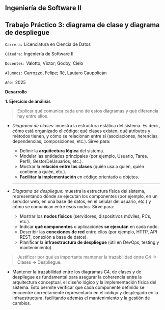 ## Ingeniería de Software II
## Trabajo Práctico 3: diagrama de clase y diagrama de despliegue

`Carrera:` Licenciatura en Ciencia de Datos

`Cátedra:` Ingeniería de Software II

`Docentes:` Valotto, Victor; Godoy, Cielo

`Alumnos:` Carrozzo, Felipe; Ré, Lautaro Caupolicán

`Año:` 2025

**Desarrollo**

**1. Ejercicio de análisis**

> Explicar qué comunica cada uno de estos diagramas y qué diferencia hay entre ellos.

  - *Diagrama de clases:* muestra la estructura estática del sistema. Es decir, cómo está organizado el código: qué clases existen, qué atributos y métodos tienen, y cómo se relacionan entre sí (asociaciones, herencias, dependencias, composiciones, etc.). Sirve para:

    - Definir la **arquitectura lógica** del sistema.
    - Modelar las entidades principales (por ejemplo, Usuario, Tarea, Perfil, GestorDeUsuarios, etc.).
    - Mostrar la **relación entre las clases** (quién usa a quién, quién contiene a quién, etc.).
    - **Facilitar la implementación** en código orientado a objetos.
    ---
  - *Diagrama de despliegue:* muestra la estructura física del sistema, representando dónde se ejecutan los componentes (por ejemplo, en un servidor web, en una base de datos, en el celular del usuario, etc.) y cómo se comunican entre esos nodos. Sirve para:

    - Mostrar los **nodos físicos** (servidores, dispositivos móviles, PCs, etc.).
    - Indicar **qué componentes** o aplicaciones **se ejecutan** en cada nodo.
    - Describir las **conexiones de red** entre ellos (por ejemplo, HTTP, API REST, conexión a base de datos).
    - Planificar la **infraestructura de despliegue** (útil en DevOps, testing y mantenimiento).

> Justificar por qué es importante mantener la trazabilidad entre C4 → Clases → Despliegue.

  - Mantener la trazabilidad entre los diagramas C4, de clases y de despliegue es fundamental para asegurar la coherencia entre la arquitectura conceptual, el diseño lógico y la implementación física del sistema. Esto permite verificar que cada componente definido se encuentre correctamente representado en el código y desplegado en la infraestructura, facilitando además el mantenimiento y la gestión de cambios.